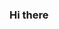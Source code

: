 ### Hi there

<!--
**CatharinaSt/CatharinaSt** is a ✨ _special_ ✨ repository because its `README.md` (this file) appears on your GitHub profile.

Here are some ideas to get you started:

- 🔭 I’m currently working on *apsalutly nuthing*
- 🌱 I’m currently learning *some fun code*
- 👯 I’m looking to collaborate on not **_jet_**
- 🤔 I’m looking for help with not *jet*
---
- 💬 Ask me about **plise dont**
- 📫 How to reach me: _sorry no_
- 😄 Pronouns: ...
- ⚡ Fun fact: **I realy like making evrithing bold**
-->
